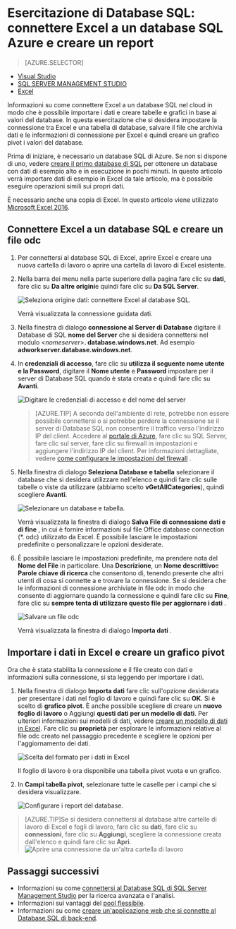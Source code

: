 <properties
    pageTitle="Connettere Excel al Database SQL | Microsoft Azure"
    description="Informazioni su come connettersi database di SQL Azure nel cloud di Microsoft Excel. Importare dati in Excel per reporting ed esplorazione dei dati."
    services="sql-database"
    keywords="connettersi a sql di excel, importazione di dati in excel"
    documentationCenter=""
    authors="joseidz"
    manager="jhubbard"
    editor=""/>


<tags
    ms.service="sql-database"
    ms.workload="data-management"
    ms.tgt_pltfrm="na"
    ms.devlang="na"
    ms.topic="get-started-article"
    ms.date="07/05/2016"
    ms.author="joseidz"/>


# <a name="sql-database-tutorial-connect-excel-to-an-azure-sql-database-and-create-a-report"></a>Esercitazione di Database SQL: connettere Excel a un database SQL Azure e creare un report

> [AZURE.SELECTOR]
- [Visual Studio](sql-database-connect-query.md)
- [SQL SERVER MANAGEMENT STUDIO](sql-database-connect-query-ssms.md)
- [Excel](sql-database-connect-excel.md)

Informazioni su come connettere Excel a un database SQL nel cloud in modo che è possibile importare i dati e creare tabelle e grafici in base ai valori del database. In questa esercitazione che si desidera impostare la connessione tra Excel e una tabella di database, salvare il file che archivia dati e le informazioni di connessione per Excel e quindi creare un grafico pivot i valori del database.

Prima di iniziare, è necessario un database SQL di Azure. Se non si dispone di uno, vedere [creare il primo database di SQL](sql-database-get-started.md) per ottenere un database con dati di esempio alto e in esecuzione in pochi minuti. In questo articolo verrà importare dati di esempio in Excel da tale articolo, ma è possibile eseguire operazioni simili sui propri dati.

È necessario anche una copia di Excel. In questo articolo viene utilizzato [Microsoft Excel 2016](https://products.office.com/en-US/).

## <a name="connect-excel-to-a-sql-database-and-create-an-odc-file"></a>Connettere Excel a un database SQL e creare un file odc

1.  Per connettersi al database SQL di Excel, aprire Excel e creare una nuova cartella di lavoro o aprire una cartella di lavoro di Excel esistente.

2.  Nella barra dei menu nella parte superiore della pagina fare clic su **dati**, fare clic su **Da altre origini**e quindi fare clic su **Da SQL Server**.

    ![Seleziona origine dati: connettere Excel al database SQL.](./media/sql-database-connect-excel/excel_data_source.png)

    Verrà visualizzata la connessione guidata dati.

3.  Nella finestra di dialogo **connessione al Server di Database** digitare il Database di SQL **nome del Server** che si desidera connettersi nel modulo <*nomeserver*>**. database.windows.net**. Ad esempio **adworkserver.database.windows.net**.

4.  In **credenziali di accesso**, fare clic su **utilizza il seguente nome utente e la Password**, digitare il **Nome utente** e **Password** impostare per il server di Database SQL quando è stata creata e quindi fare clic su **Avanti**.

    ![Digitare le credenziali di accesso e del nome del server](./media/sql-database-connect-excel/connect-to-server.png)

    > [AZURE.TIP] A seconda dell'ambiente di rete, potrebbe non essere possibile connettersi o si potrebbe perdere la connessione se il server di Database SQL non consentire il traffico verso l'indirizzo IP del client. Accedere al [portale di Azure](https://portal.azure.com/), fare clic su SQL Server, fare clic sul server, fare clic su firewall in impostazioni e aggiungere l'indirizzo IP del client. Per informazioni dettagliate, vedere [come configurare le impostazioni del firewall](sql-database-configure-firewall-settings.md) .

5. Nella finestra di dialogo **Seleziona Database e tabella** selezionare il database che si desidera utilizzare nell'elenco e quindi fare clic sulle tabelle o viste da utilizzare (abbiamo scelto **vGetAllCategories**), quindi scegliere **Avanti**.

    ![Selezionare un database e tabella.](./media/sql-database-connect-excel/select-database-and-table.png)

    Verrà visualizzata la finestra di dialogo **Salva File di connessione dati e di fine** , in cui è fornire informazioni sul file Office database connection (*. odc) utilizzato da Excel. È possibile lasciare le impostazioni predefinite o personalizzare le opzioni desiderate.

6. È possibile lasciare le impostazioni predefinite, ma prendere nota del **Nome del File** in particolare. Una **Descrizione**, un **Nome descrittivo**e **Parole chiave di ricerca** che consentono di, tenendo presente che altri utenti di cosa si connette a e trovare la connessione. Se si desidera che le informazioni di connessione archiviate in file odc in modo che consente di aggiornare quando la connessione e quindi fare clic su **Fine**, fare clic su **sempre tenta di utilizzare questo file per aggiornare i dati** .

    ![Salvare un file odc](./media/sql-database-connect-excel/save-odc-file.png)

    Verrà visualizzata la finestra di dialogo **Importa dati** .

## <a name="import-the-data-into-excel-and-create-a-pivot-chart"></a>Importare i dati in Excel e creare un grafico pivot
Ora che è stata stabilita la connessione e il file creato con dati e informazioni sulla connessione, si sta leggendo per importare i dati.

1. Nella finestra di dialogo **Importa dati** fare clic sull'opzione desiderata per presentare i dati nel foglio di lavoro e quindi fare clic su **OK**. Si è scelto di **grafico pivot**. È anche possibile scegliere di creare un **nuovo foglio di lavoro** o Aggiungi **questi dati per un modello di dati**. Per ulteriori informazioni sui modelli di dati, vedere [creare un modello di dati in Excel](https://support.office.com/article/Create-a-Data-Model-in-Excel-87E7A54C-87DC-488E-9410-5C75DBCB0F7B). Fare clic su **proprietà** per esplorare le informazioni relative al file odc creato nel passaggio precedente e scegliere le opzioni per l'aggiornamento dei dati.

    ![Scelta del formato per i dati in Excel](./media/sql-database-connect-excel/import-data.png)

    Il foglio di lavoro è ora disponibile una tabella pivot vuota e un grafico.

8. In **Campi tabella pivot**, selezionare tutte le caselle per i campi che si desidera visualizzare.

    ![Configurare i report del database.](./media/sql-database-connect-excel/power-pivot-results.png)

> [AZURE.TIP]Se si desidera connettersi al database altre cartelle di lavoro di Excel e fogli di lavoro, fare clic su **dati**, fare clic su **connessioni**, fare clic su **Aggiungi**, scegliere la connessione creata dall'elenco e quindi fare clic su **Apri**.
> ![Aprire una connessione da un'altra cartella di lavoro](./media/sql-database-connect-excel/open-from-another-workbook.png)

## <a name="next-steps"></a>Passaggi successivi

- Informazioni su come [connettersi al Database SQL di SQL Server Management Studio](sql-database-connect-query-ssms.md) per la ricerca avanzata e l'analisi.
- Informazioni sui vantaggi del [pool flessibile](sql-database-elastic-pool.md).
- Informazioni su come [creare un'applicazione web che si connette al Database SQL di back-end](../app-service-web/web-sites-dotnet-deploy-aspnet-mvc-app-membership-oauth-sql-database.md).
